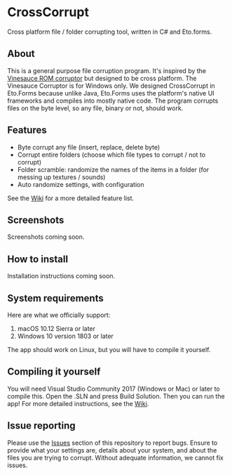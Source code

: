 # CrossCorrupt
Cross platform file / folder corrupting tool, written in C# and Eto.forms.

## About
This is a general purpose file corruption program. It's inspired by the [Vinesauce ROM corruptor](https://github.com/Rikerz/VRC) but designed to be cross platform. The Vinesauce Corruptor is for Windows only. We designed CrossCorrupt in Eto.Forms because unlike Java, Eto.Forms uses the platform's native UI frameworks and compiles into mostly native code.
 The program corrupts files on the byte level, so any file, binary or not, should work. 

## Features
- Byte corrupt any file (insert, replace, delete byte)
- Corrupt entire folders (choose which file types to corrupt / not to corrupt)
- Folder scramble: randomize the names of the items in a folder (for messing up textures / sounds)
- Auto randomize settings, with configuration

See the [Wiki](https://github.com/Ravbug/CrossCorrupt/wiki) for a more detailed feature list.

## Screenshots
Screenshots coming soon.

## How to install
Installation instructions coming soon.

## System requirements
Here are what we officially support:
1. macOS 10.12 Sierra or later
2. Windows 10 version 1803 or later

The app should work on Linux, but you will have to compile it yourself.

## Compiling it yourself
You will need Visual Studio Community 2017 (Windows or Mac) or later to compile this. Open the .SLN and press Build Solution. Then you can run the app!
For more detailed instructions, see the [Wiki](https://github.com/Ravbug/CrossCorrupt/wiki).
  
 ## Issue reporting
 Please use the [Issues](https://github.com/Ravbug/CrossCorrupt/issues) section of this repository to report bugs. Ensure to provide what your settings are, details about your system, and about the files you are trying to corrupt. 
 Without adequate information, we cannot fix issues.
